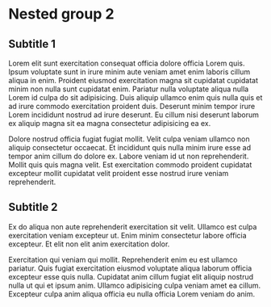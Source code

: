 # Nested group 2

## Subtitle 1

Lorem elit sunt exercitation consequat officia dolore officia Lorem quis. Ipsum voluptate sunt in irure minim aute veniam amet enim laboris cillum aliqua in enim. Proident eiusmod exercitation magna sit cupidatat cupidatat minim non nulla sunt cupidatat enim. Pariatur nulla voluptate aliqua nulla Lorem id culpa do sit adipisicing. Duis aliquip ullamco enim quis nulla quis et ad irure commodo exercitation proident duis. Deserunt minim tempor irure Lorem incididunt nostrud ad irure deserunt. Eu cillum nisi deserunt laborum ex aliquip magna sit ea magna consectetur adipisicing ea ex.

Dolore nostrud officia fugiat fugiat mollit. Velit culpa veniam ullamco non aliquip consectetur occaecat. Et incididunt quis nulla minim irure esse ad tempor anim cillum do dolore ex. Labore veniam id ut non reprehenderit. Mollit quis quis magna velit. Est exercitation commodo proident cupidatat excepteur mollit cupidatat velit proident esse nostrud irure veniam reprehenderit.

## Subtitle 2

Ex do aliqua non aute reprehenderit exercitation sit velit. Ullamco est culpa exercitation veniam excepteur ut. Enim minim consectetur labore officia excepteur. Et elit non elit anim exercitation dolor.

Exercitation qui veniam qui mollit. Reprehenderit enim eu est ullamco pariatur. Quis fugiat exercitation eiusmod voluptate aliqua laborum officia excepteur esse quis nulla. Cupidatat anim cillum fugiat elit aliquip nostrud nulla ut qui et ipsum anim. Ullamco adipisicing culpa veniam amet ea cillum. Excepteur culpa anim aliqua officia eu nulla officia Lorem veniam do anim.
